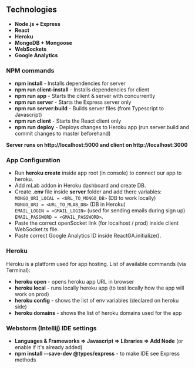 ## Technologies

  - **Node.js + Express**
  - **React**
  - **Heroku**
  - **MongoDB + Mongoose**
  - **WebSockets**
  - **Google Analytics**

### NPM commands
  
  - **npm install** - Installs dependencies for server 
  - **npm run client-install** - Installs dependencies for client 
  - **npm run app** - Starts the client & server with concurrently 
  - **npm run server** - Starts the Express server only 
  - **npm run server:build** - Builds server files (from Typescript to Javascript)  
  - **npm run client** - Starts the React client only 
  - **npm run deploy** - Deploys changes to Heroku app (run server:build and commit changes to master beforehand) 
   
**Server runs on http://localhost:5000 and client on http://localhost:3000**

### App Configuration

  - Run **heroku create** inside app root (in console) to connect our app to heroku.
  - Add mLab addon in Heroku dashboard and create DB. 
  - Create **.env** file inside **server** folder and add there variables: <br/>
  `MONGO_URI_LOCAL = <URL_TO_MONGO_DB>` (DB to work locally) <br/>
  `MONGO_URI = <URL_TO_MLAB_DB>` (DB in Heroku)<br/>
  `EMAIL_LOGIN = <GMAIL_LOGIN>` (used for sending emails during sign up)<br/>
  `EMAIL_PASSWORD = <GMAIL_PASSWORD>`.
  - Paste the correct openSocket link (for localhost / prod) inside client WebSocket.ts file.
  - Paste correct Google Analytics ID inside ReactGA.initialize().
  
### Heroku
  
  Heroku is a platform used for app hosting. List of available commands (via Terminal):
  - **heroku open** - opens heroku app URL in browser
  - **heroku local** - runs locally heroku app (to test locally how the app will work on prod)
  - **heroku config** - shows the list of env variables (declared on heroku side)
  - **heroku domains** - shows the list of heroku domains used for the app 

### Webstorm (Intellij) IDE settings

  - **Languages & Frameworks => Javascript => Libraries => Add Node** (or enable if it's already added)
  - **npm install --save-dev @types/express** - to make IDE see Express methods  
 
